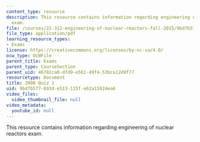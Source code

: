 ```yaml
---
content_type: resource
description: This resource contains information regarding engineering of nuclear reactors
  exam.
file: /courses/22-312-engineering-of-nuclear-reactors-fall-2015/9bd7b577693de513115fe62a15924ea6_MIT22_312F15_quiz1_2008.pdf
file_type: application/pdf
learning_resource_types:
- Exams
license: https://creativecommons.org/licenses/by-nc-sa/4.0/
ocw_type: OCWFile
parent_title: Exams
parent_type: CourseSection
parent_uid: 46782ca0-dfd9-e561-49f4-53bca12d9f77
resourcetype: Document
title: 2008 Quiz 1
uid: 9bd7b577-693d-e513-115f-e62a15924ea6
video_files:
  video_thumbnail_file: null
video_metadata:
  youtube_id: null
---
```

This resource contains information regarding engineering of nuclear reactors exam.